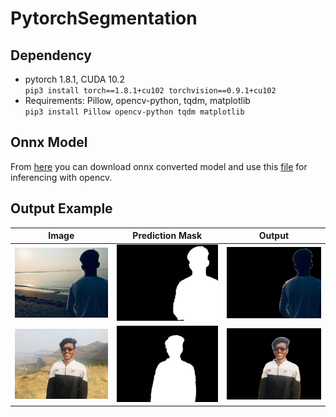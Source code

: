 # PytorchSegmentation


## Dependency 
- pytorch 1.8.1, CUDA 10.2 <br> `pip3 install torch==1.8.1+cu102 torchvision==0.9.1+cu102` 
- Requirements: Pillow, opencv-python, tqdm, matplotlib <br> `pip3 install Pillow opencv-python tqdm matplotlib` 


## Onnx Model
From [here](https://drive.google.com/drive/folders/15VQZVkfNaAGdoFVUabpdWid6aUw_i7d_?usp=sharing) you can download onnx converted model and use this [file](https://github.com/sartaj0/PytorchSegmentation/blob/main/inferenceOnnx.py) for inferencing with opencv. 


## Output Example
| Image | Prediction Mask | Output |
| --- | --- | --- |
|<img src="./images/IMG_6598.JPG" width="250" title="failure cases"> | <img src="./images/mask_IMG_6598.JPG"  width="250" title="failure cases"> | <img src="./images/output_IMG_6598.JPG"  width="250" title="failure cases"> |
|<img src="./images/IMG_7124.JPG" width="250" title="failure cases"> | <img src="./images/mask_IMG_7124.JPG"  width="250" title="failure cases"> | <img src="./images/output_IMG_7124.JPG"  width="250" title="failure cases"> |